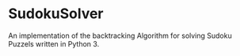# SudokuSolver
An implementation of the backtracking Algorithm for solving Sudoku Puzzels written in Python 3.
